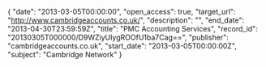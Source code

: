 {
  "date": "2013-03-05T00:00:00", 
  "open_access": true, 
  "target_url": "http://www.cambridgeaccounts.co.uk/", 
  "description": "", 
  "end_date": "2013-04-30T23:59:59Z", 
  "title": "PMC Accounting Services", 
  "record_id": "20130305T000000/D9WZiyUIygROOfU1ba7Cag==", 
  "publisher": "cambridgeaccounts.co.uk", 
  "start_date": "2013-03-05T00:00:00Z", 
  "subject": "Cambridge Network"
}

